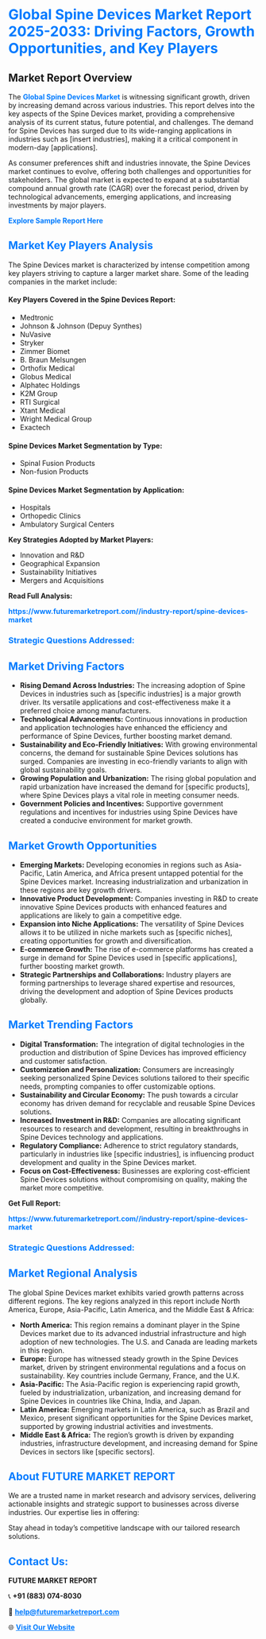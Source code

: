 <h1 style="color: #007BFF;">Global Spine Devices Market Report 2025-2033: Driving Factors, Growth Opportunities, and Key Players</h1>

<section id="overview">
<h2>Market Report Overview</h2>
<p>The <a href="https://www.futuremarketreport.com//industry-report/spine-devices-market" style="color: #007BFF; text-decoration: none;"><strong>Global Spine Devices Market</strong></a> is witnessing significant growth, driven by increasing demand across various industries. This report delves into the key aspects of the Spine Devices market, providing a comprehensive analysis of its current status, future potential, and challenges. The demand for Spine Devices has surged due to its wide-ranging applications in industries such as [insert industries], making it a critical component in modern-day [applications].</p>
<p>As consumer preferences shift and industries innovate, the Spine Devices market continues to evolve, offering both challenges and opportunities for stakeholders. The global market is expected to expand at a substantial compound annual growth rate (CAGR) over the forecast period, driven by technological advancements, emerging applications, and increasing investments by major players.</p>
</section>

<section id="overview">
<p><a href="https://www.futuremarketreport.com//request-sample/reportId=51833" style="color: #007BFF; text-decoration: none;"><strong>Explore Sample Report Here</strong></a></p>
</section>

<section id="key-players">
<h2 style="color: #007BFF;">Market Key Players Analysis</h2>
<p>The Spine Devices market is characterized by intense competition among key players striving to capture a larger market share. Some of the leading companies in the market include:</p>
<h4>Key Players Covered in the Spine Devices Report:</h4>
<ul><li>Medtronic</li><li>Johnson &amp; Johnson (Depuy Synthes)</li><li>NuVasive</li><li>Stryker</li><li>Zimmer Biomet</li><li>B. Braun Melsungen</li><li>Orthofix Medical</li><li>Globus Medical</li><li>Alphatec Holdings</li><li>K2M Group</li><li>RTI Surgical</li><li>Xtant Medical</li><li>Wright Medical Group</li><li>Exactech</li></ul>
<h4>Spine Devices Market Segmentation by Type:</h4>
<ul><li>Spinal Fusion Products</li><li>Non-fusion Products</li></ul>

<h4>Spine Devices Market Segmentation by Application:</h4>
<ul><li>Hospitals</li><li>Orthopedic Clinics</li><li>Ambulatory Surgical Centers</li></ul>
<p><strong>Key Strategies Adopted by Market Players:</strong></p>
<ul>
<li>Innovation and R&D</li>
<li>Geographical Expansion</li>
<li>Sustainability Initiatives</li>
<li>Mergers and Acquisitions</li>
</ul>
</section>

<section>
<p><strong>Read Full Analysis: </strong></p><a href="https://www.futuremarketreport.com//industry-report/spine-devices-market" style="color: #007BFF; text-decoration: none;"><strong>https://www.futuremarketreport.com//industry-report/spine-devices-market</strong></a>
<h3 style="color: #007BFF;">Strategic Questions Addressed:</h3>
</section>

<section id="driving-factors">
<h2 style="color: #007BFF;">Market Driving Factors</h2>
<ul>
<li><strong>Rising Demand Across Industries:</strong> The increasing adoption of Spine Devices in industries such as [specific industries] is a major growth driver. Its versatile applications and cost-effectiveness make it a preferred choice among manufacturers.</li>
<li><strong>Technological Advancements:</strong> Continuous innovations in production and application technologies have enhanced the efficiency and performance of Spine Devices, further boosting market demand.</li>
<li><strong>Sustainability and Eco-Friendly Initiatives:</strong> With growing environmental concerns, the demand for sustainable Spine Devices solutions has surged. Companies are investing in eco-friendly variants to align with global sustainability goals.</li>
<li><strong>Growing Population and Urbanization:</strong> The rising global population and rapid urbanization have increased the demand for [specific products], where Spine Devices plays a vital role in meeting consumer needs.</li>
<li><strong>Government Policies and Incentives:</strong> Supportive government regulations and incentives for industries using Spine Devices have created a conducive environment for market growth.</li>
</ul>
</section>

<section id="growth-opportunities">
<h2 style="color: #007BFF;">Market Growth Opportunities</h2>
<ul>
<li><strong>Emerging Markets:</strong> Developing economies in regions such as Asia-Pacific, Latin America, and Africa present untapped potential for the Spine Devices market. Increasing industrialization and urbanization in these regions are key growth drivers.</li>
<li><strong>Innovative Product Development:</strong> Companies investing in R&D to create innovative Spine Devices products with enhanced features and applications are likely to gain a competitive edge.</li>
<li><strong>Expansion into Niche Applications:</strong> The versatility of Spine Devices allows it to be utilized in niche markets such as [specific niches], creating opportunities for growth and diversification.</li>
<li><strong>E-commerce Growth:</strong> The rise of e-commerce platforms has created a surge in demand for Spine Devices used in [specific applications], further boosting market growth.</li>
<li><strong>Strategic Partnerships and Collaborations:</strong> Industry players are forming partnerships to leverage shared expertise and resources, driving the development and adoption of Spine Devices products globally.</li>
</ul>
</section>

<section id="trending-factors">
<h2 style="color: #007BFF;">Market Trending Factors</h2>
<ul>
<li><strong>Digital Transformation:</strong> The integration of digital technologies in the production and distribution of Spine Devices has improved efficiency and customer satisfaction.</li>
<li><strong>Customization and Personalization:</strong> Consumers are increasingly seeking personalized Spine Devices solutions tailored to their specific needs, prompting companies to offer customizable options.</li>
<li><strong>Sustainability and Circular Economy:</strong> The push towards a circular economy has driven demand for recyclable and reusable Spine Devices solutions.</li>
<li><strong>Increased Investment in R&D:</strong> Companies are allocating significant resources to research and development, resulting in breakthroughs in Spine Devices technology and applications.</li>
<li><strong>Regulatory Compliance:</strong> Adherence to strict regulatory standards, particularly in industries like [specific industries], is influencing product development and quality in the Spine Devices market.</li>
<li><strong>Focus on Cost-Effectiveness:</strong> Businesses are exploring cost-efficient Spine Devices solutions without compromising on quality, making the market more competitive.</li>
</ul>
</section>

<section>
<p><strong>Get Full Report: </strong></p><a href="https://www.futuremarketreport.com//industry-report/spine-devices-market" style="color: #007BFF; text-decoration: none;"><strong>https://www.futuremarketreport.com//industry-report/spine-devices-market</strong></a>
<h3 style="color: #007BFF;">Strategic Questions Addressed:</h3>
</section>


<section id="regional-analysis">
<h2 style="color: #007BFF;">Market Regional Analysis</h2>
<p>The global Spine Devices market exhibits varied growth patterns across different regions. The key regions analyzed in this report include North America, Europe, Asia-Pacific, Latin America, and the Middle East & Africa:</p>
<ul>
<li><strong>North America:</strong> This region remains a dominant player in the Spine Devices market due to its advanced industrial infrastructure and high adoption of new technologies. The U.S. and Canada are leading markets in this region.</li>
<li><strong>Europe:</strong> Europe has witnessed steady growth in the Spine Devices market, driven by stringent environmental regulations and a focus on sustainability. Key countries include Germany, France, and the U.K.</li>
<li><strong>Asia-Pacific:</strong> The Asia-Pacific region is experiencing rapid growth, fueled by industrialization, urbanization, and increasing demand for Spine Devices in countries like China, India, and Japan.</li>
<li><strong>Latin America:</strong> Emerging markets in Latin America, such as Brazil and Mexico, present significant opportunities for the Spine Devices market, supported by growing industrial activities and investments.</li>
<li><strong>Middle East & Africa:</strong> The region’s growth is driven by expanding industries, infrastructure development, and increasing demand for Spine Devices in sectors like [specific sectors].</li>
</ul>
</section>

<footer>
<h2 style="color: #007BFF;">About FUTURE MARKET REPORT</h2>
<p>We are a trusted name in market research and advisory services, delivering actionable insights and strategic support to businesses across diverse industries. Our expertise lies in offering:</p>

<p>Stay ahead in today’s competitive landscape with our tailored research solutions.</p>

<h2 style="color: #007BFF;">Contact Us:</h2>
<p><strong>FUTURE MARKET REPORT</strong></p>
<p>📞 <strong>+91 (883) 074-8030</strong></p>
<p>📧 <strong><a href="mailto:help@futuremarketreport.com" style="color: #007BFF;">help@futuremarketreport.com</a></strong></p>
<p>🌐 <strong><a href="https://www.futuremarketreport.com/" style="color: #007BFF;">Visit Our Website</a></strong></p>
</footer>